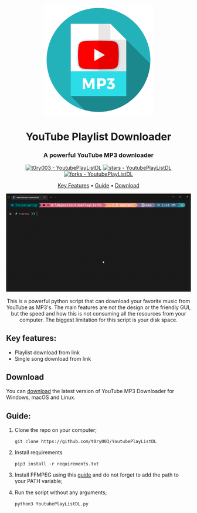<div align="center">
    <img src="images/youtubedownloadicon.png" alt="Logo" width="300">
</div>

<h1 align="center">
	YouTube Playlist Downloader
</h1>

<div align="center">

<h3 align="center">A powerful YouTube MP3 downloader</h3>

[![t0ry003 - YoutubePlayListDL](https://img.shields.io/static/v1?label=t0ry003&message=YoutubePlayListDL&color=blue&logo=github)](https://github.com/t0ry003/YoutubePlayListDL "Go to GitHub repo")
[![stars - YoutubePlayListDL](https://img.shields.io/github/stars/t0ry003/YoutubePlayListDL?style=social)](https://github.com/t0ry003/YoutubePlayListDL)
[![forks - YoutubePlayListDL](https://img.shields.io/github/forks/t0ry003/YoutubePlayListDL?style=social)](https://github.com/t0ry003/YoutubePlayListDL)

   <p align="center">
     <a href="#key-features">Key Features</a> •
     <a href="#guide">Guide</a> •
     <a href="#download">Download</a>
   </p>

   <img src="images/demo/downloader-demo.gif" alt="Demo">
</div>

<div align="center">
   <p>
      This is a powerful python script that can download your favorite music from YouTube as MP3's. The main features are
   not the design or the friendly GUI, but the speed and how this is not consuming all the resources from your computer. The biggest limitation for this script is your disk space.
   </p>
</div>

## Key features:

- Playlist download from link
- Single song download from link

## Download

You can [download](https://github.com/t0ry003/YoutubePlayListDL/releases/tag/v1.1) the latest version of YouTube MP3
Downloader for Windows, macOS and Linux.

## Guide:

1. Clone the repo on your computer;

    ```shell
    git clone https://github.com/t0ry003/YoutubePlayListDL
    ```

2. Install requirements

    ```shell
    pip3 install -r requirements.txt
    ```

3. Install FFMPEG using this [guide](https://www.geeksforgeeks.org/how-to-install-ffmpeg-on-windows/) and do not forget
   to add the path to your PATH variable;

4. Run the script without any arguments;

   ```shell
   python3 YoutubePlayListDL.py
   ```
